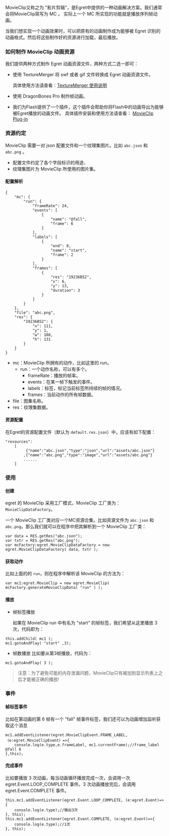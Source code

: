 MovieClip又称之为 "影片剪辑"，是Egret中提供的一种动画解决方案。我们通常会将MovieClip简写为 MC 。 实际上一个 MC 所实现的功能就是播放序列帧动画。

当我们想实现一个动画效果时，可以把原有的动画制作成为能够被 Egret 识别的动画格式。然后将这些制作好的资源进行加载，最后播放。

### 如何制作 MovieClip 动画资源
我们提供两种方式制作 Egret 动画资源文件，两种方式二选一即可：

* 使用 TextureMerger 将 swf 或者 gif 文件转换成 Egret 动画资源文件。

	具体使用方法请查看：[TextureMerger 使用说明](http://bbs.egret.com/thread-918-1-1.html)

* 使用 DragonBones Pro 制作帧动画。

* 我们为Flash提供了一个插件，这个插件会帮助你将Flash中的动画导出为能够被Egret播放的动画文件。
具体插件安装和使用方法请查看： [MovieClip Plug-in](http://bbs.egret.com/thread-127-1-1.html)

### 资源约定

MovieClip 需要一对 json 配置文件和一个纹理集图片。比如 `abc.json` 和 `abc.png` 。

* 配置文件约定了各个字段标识的用途、
* 纹理集图片为 MovieClip 所使用的图片集。

#### 配置解析

~~~
{
	"mc": {
		"run": {
			"frameRate": 24,
			"events": [
				{
					"name": "@fall",
					"frame": 6
				}
			],
			"labels": [
                {
                    "end": 8,
                    "name": "start",
                    "frame": 2
                }
            ],
			"frames": [
				{
					"res": "19236B52",
					"x": 6,
					"y": 13,
					"duration": 3
				}
			]
		}
	},
	"file": "abc.png",
	"res": {
		"19236B52": {
			"x": 111,
			"y": 1,
			"w": 108,
			"h": 131
		}
	}
}
~~~

* mc：MovieClip 所拥有的动作，比如这里的 run。
	* run：一个动作名称，可以有多个。
		* frameRate：播放的帧率。
		* events：在某一帧下触发的事件。
		* labels：标签，标记当前标签所持续的帧的情况。
		* frames：当前动作的所有帧数据。
* file：图集名称。
* res：纹理集数据。

#### 资源配置

在Egret的资源配置文件（默认为 `default.res.json`）中，应该有如下配置：

~~~
"resources":
    [
         {"name":"abc.json","type":"json","url":"assets/abc.json"}
        ,{"name":"abc.png","type":"image","url":"assets/abc.png"}
        ......
    ]
~~~


### 使用

#### 创建

egret 的 MovieClip 采用工厂模式，MovieClip 工厂类为：
`MovieClipDataFactory`。

一个 MovieClip 工厂类对应一个MC资源合集。比如资源文件为 `abc.json` 和 `abc.png`。那么我们就可以在程序中把其解析到一个 MovieClip 工厂类：

~~~
var data = RES.getRes("abc.json");
var txtr = RES.getRes("abc.png");
var mcFactory:egret.MovieClipDataFactory = new egret.MovieClipDataFactory( data, txtr );
~~~

#### 获取动作

比如上面的的 `run`，则在程序中解析该 MovieClip 的方法为：

~~~
var mc1:egret.MovieClip = new egret.MovieClip( mcFactory.generateMovieClipData( "run" ) );
~~~

#### 播放

* 帧标签播放

 	如果在 MovieClip run 中有名为 "start" 的帧标签，我们希望从这里播放 3 次，代码即为：

~~~
this.addChild( mc1 );
mc1.gotoAndPlay( "start" ,3);
~~~

* 帧数播放
  比如要从第3帧播放，代码为：

~~~
mc1.gotoAndPlay( 3 );
~~~

> 注意：为了避免可能的内存泄漏问题，MovieClip只有被加到显示列表上之后才能被正确的播放!

### 事件

#### 帧标签事件

比如在第动画的第 6 帧有一个 "fall" 帧事件标签，我们还可以为动画增加监听获取这个消息

~~~
mc1.addEventListener(egret.MovieClipEvent.FRAME_LABEL,（e:egret.MovieClipEvent）=>{
	console.log(e.type,e.frameLabel, mc1.currentFrame);//frame_label @fall 6
},this);
~~~

#### 完成事件
比如要播放 3 次动画，每当动画循环播放完成一次，会调用一次 egret.Event.LOOP_COMPLETE 事件。3 次动画播放完后，会调用 egret.Event.COMPLETE 事件。

~~~
this.mc1.addEventListener(egret.Event.LOOP_COMPLETE, (e:egret.Event)=>{
	console.log(e.type);//输出3次
}, this);
this.mc1.addEventListener(egret.Event.COMPLETE, (e:egret.Event)=>{
	console.log(e.type);//1次
}, this);
~~~

